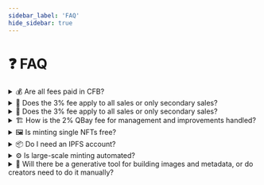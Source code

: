 ```yaml
---
sidebar_label: 'FAQ'
hide_sidebar: true
---
```


# ❓ FAQ
<details>
  <summary>💰 Are all fees paid in CFB?</summary>

  <!-- Content goes here -->
  <p>There are different types of fees on the QubicBay Marketplace, and the payment method depends on the user's role and activity. A distinction must be made between **creators** and **collectors**:</p>

* **Creators** launching a new NFT collection are required to pay the associated minting package fee **exclusively in $CFB**.
* **Collectors** who wish to mint NFTs from a collection must pay the minting cost **exclusively in $Qubic**.
* **Resale transactions** offer more flexibility:
  * In the case of secondary resale, sellers will only be able to accept Qubic.
  * In the case of auction, sellers will be able to decide whether to accept $CFB or $Qubic.

This fee structure ensures a balanced and sustainable ecosystem for creators, collectors, and shareholders alike.

</details>

<details>
<summary>💸 Does the 3% fee apply to all sales or only secondary sales?</summary>

<p>The **3% fee applies exclusively to secondary sales** on the QubicBay Marketplace.
This means the fee is charged only when an NFT is resold after its initial minting.
Every time an NFT is traded on the secondary market, this fee is applied to the transaction total.</p>

</details>


<details>
<summary>💸 Does the 3% fee apply to all sales or only secondary sales?</summary>

The **3% fee is paid by the seller**, not the buyer.

* If the NFT is sold using **$CFB**, the full 3% is retained by the **Marketplace**.
* If the NFT is sold using **$Qubic**, the 3% is split as follows:
  * **2%** to the Marketplace
  * **1%** to Qubic **shareholders**

This fee structure applies only to **secondary sales** and helps support both platform operations and community stakeholders.

</details>

<details>
<summary>🏗️ How is the 2% QBay fee for management and improvements handled?</summary>

The **2% fee allocated to the QubicBay Marketplace**—collected from secondary sales made in Qubic—is **transferred directly from the smart contract to the Marketplace’s admin/development account**.

This process is automatic and does **not require prior approval from shareholders**, ensuring seamless support for platform management, maintenance, and future improvements.

</details>


<details>
<summary>🖼️ Is minting single NFTs free?</summary>

**Minting is not free** on the QubicBay Marketplace.
The minimum entry requirement is the purchase of a **minting package** for **200 NFTs**, priced at **$100 worth of $CFB**.

This cost structure reflects the technical limitations of the Qubic blockchain, where on-chain memory is limited and therefore **minting carries resource constraints** not found on other blockchains.

</details>

<details>
<summary>📦 Do I need an IPFS account?</summary>

**No, an IPFS account is not required.**
Creators can **upload their pre-assembled NFT files directly** through the QubicBay platform.

The platform will then **automatically handle the upload to IPFS**, ensuring decentralized and permanent storage of your NFT assets without requiring any manual setup or external tools.

</details>

<details>
<summary>⚙️ Is large-scale minting automated?</summary>

Currently, **mass minting (e.g., 10,000 NFTs) is not fully automated** on the QubicBay platform.
Creators are expected to manage **bulk minting manually** or by using **external tools** to prepare and upload their collections. While support for full automation of large-scale NFT generation is planned for future updates, it is **not yet integrated** into the platform.

</details>

<details>
<summary>🧩 Will there be a generative tool for building images and metadata, or do creators need to do it manually?</summary>

At this stage, the **QubicBay platform does not provide a built-in generative tool** for assembling images from layers or automatically generating metadata. Creators are responsible for **manually preparing both the images and metadata** for their NFTs before uploading.

There are currently **three types of NFT minting mechanisms** supported on QubicBay:

1. **Drop Mint**
   * NFTs are minted by users from a drop collection created by the creator.
   * Creators upload the full set of pre-generated assets to the Marketplace.
   * During the minting process, users **cannot see the image** before minting—only after they mint, the image is revealed.
   * This is typically used for blind drops or mystery boxes.
2. **Normal Mint**
   * The collection creator mints all NFTs directly.
   * Used when the creator controls the full minting process.
   * Images and metadata must be **fully prepared and uploaded manually**.
3. **Manual Minting for Collections**
   * In both drop and normal mint types, the NFT assets must be **fully assembled by the creator prior to uploading**.
   * **No automatic metadata generation** or image layering tools are available at this time.

> 🔧 Generative tools or automated layer-based builders are planned for future development but are **not currently integrated** into the platform.


</details>


